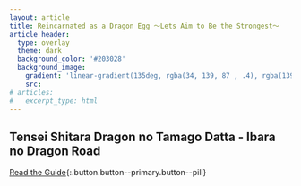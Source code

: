 ```yaml
---
layout: article
title: Reincarnated as a Dragon Egg ～Lets Aim to Be the Strongest～
article_header:
  type: overlay
  theme: dark
  background_color: '#203028'
  background_image:
    gradient: 'linear-gradient(135deg, rgba(34, 139, 87 , .4), rgba(139, 34, 139, .4))'
    src: 
# articles:
#   excerpt_type: html
---
```


## Tensei Shitara Dragon no Tamago Datta - Ibara no Dragon Road

[Read the Guide](/NovusDragonEggGuide/docs/gist){:.button.button--primary.button--pill}